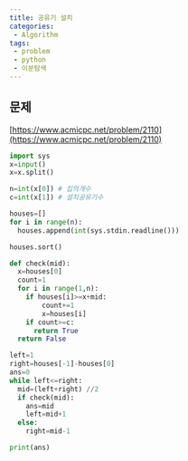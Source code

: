 ```yaml
---
title: 공유기 설치
categories:
 - Algorithm
tags:
 - problem
 - python
 - 이분탐색
---
```


## 문제

[https://www.acmicpc.net/problem/2110](https://www.acmicpc.net/problem/2110)

```python
import sys
x=input()
x=x.split()

n=int(x[0]) # 집의개수
c=int(x[1]) # 설치공유기수

houses=[]
for i in range(n):
  houses.append(int(sys.stdin.readline()))

houses.sort()

def check(mid):
  x=houses[0]
  count=1
  for i in range(1,n):
    if houses[i]>=x+mid:
        count+=1
        x=houses[i]
    if count>=c:
      return True
  return False

left=1
right=houses[-1]-houses[0]
ans=0
while left<=right:
  mid=(left+right) //2
  if check(mid):
    ans=mid
    left=mid+1
  else:
    right=mid-1

print(ans)
```